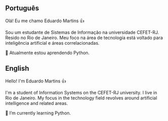 ## Português
Olá! Eu me chamo Eduardo Martins 👍<br>

Sou um estudante de Sistemas de Informação na universidade CEFET-RJ. Resido no Rio de Janeiro. 
Meu foco na área de tecnologia está voltado para inteligência artificial e áreas correlacionadas.<br>

🌱 Atualmente estou aprendendo Python.


## English
Hello! I'm Eduardo Martins 👍<br>

I'm a student of Information Systems on the CEFET-RJ university. I live in Rio de Janeiro. 
My focus in the technology field revolves around artificial intelligence and related areas.<br>

🌱 I’m currently learning Python.


<!--
**dududs8/dududs8** is a ✨ _special_ ✨ repository because its `README.md` (this file) appears on your GitHub profile.

Here are some ideas to get you started:

- 🔭 I’m currently working on ...
- 🌱 I’m currently learning ...
- 👯 I’m looking to collaborate on ...
- 🤔 I’m looking for help with ...
- 💬 Ask me about ...
- 📫 How to reach me: ...
- 😄 Pronouns: ...
- ⚡ Fun fact: ...
-->
